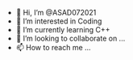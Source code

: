 - 👋 Hi, I’m @ASAD072021
- 👀 I’m interested in Coding
- 🌱 I’m currently learning C++
- 💞️ I’m looking to collaborate on ...
- 📫 How to reach me ...

<!---
ASAD072021/ASAD072021 is a ✨ special ✨ repository because its `README.md` (this file) appears on your GitHub profile.
You can click the Preview link to take a look at your changes.
--->
